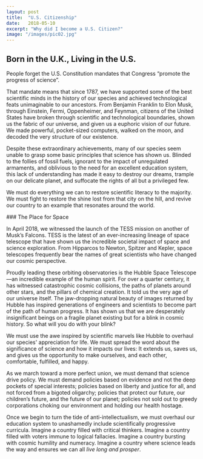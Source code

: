 ```yaml
---
layout: post
title:  "U.S. Citizenship"
date:   2018-05-10
excerpt: "Why did I become a U.S. Citizen?"
image: "/images/pic02.jpg"
---
```


## Born in the U.K., Living in the U.S.
<p>
People forget the U.S. Constitution mandates that Congress “promote the progress of science”.
</p>
<p>
That mandate means that since 1787, we have supported some of the best scientific minds in the history of our species and achieved technological feats unimaginable to our ancestors. From Benjamin Franklin to Elon Musk, through Einstein, Fermi, Oppenheimer, and Feynman, citizens of the United States have broken through scientific and technological boundaries, shown us the fabric of our universe, and given us a euphoric vision of our future. We made powerful, pocket-sized computers, walked on the moon, and decoded the very structure of our existence.
</p>
<p>
Despite these extraordinary achievements, many of our species seem unable to grasp some basic principles that science has shown us. Blinded to the follies of fossil fuels, ignorant to the impact of unregulated armaments, and oblivious to the need for an excellent education system, this lack of understanding has made it easy to destroy our dreams, trample on our delicate planet, and suffocate the rights of all but a privileged few.
</p>
<p>
We must do everything we can to restore scientific literacy to the majority. We must fight to restore the shine lost from that city on the hill, and revive our country to an example that resonates around the world.
</p>
### The Place for Space
<p>
In April 2018, we witnessed the launch of the TESS mission on another of Musk’s Falcons. TESS is the latest of an ever-increasing lineage of space telescope that have shown us the incredible societal impact of space and science exploration. From Hipparcos to Newton, Spitzer and Kepler, space telescopes frequently bear the names of great scientists who have changed our cosmic perspective.
</p>
<p>
Proudly leading these orbiting observatories is the Hubble Space Telescope&mdash;an incredible example of the human spirit. For over a quarter century, it has witnessed catastrophic cosmic collisions, the paths of planets around other stars, and the pillars of chemical creation. It told us the very age of our universe itself. The jaw-dropping natural beauty of images returned by Hubble has inspired generations of engineers and scientists to become part of the path of human progress. It has shown us that we are desperately insignificant beings on a fragile planet existing but for a blink in cosmic history. So what will you do with your blink?
</p>
<p>
We must use the awe inspired by scientific marvels like Hubble to overhaul our species' appreciation for life. We must spread the word about the significance of science and how it impacts our lives: It extends us, saves us, and gives us the opportunity to make ourselves, and each other, comfortable, fulfilled, and happy.
</p>
<p>
As we march toward a more perfect union, we must demand that science drive policy. We must demand policies based on evidence and not the deep pockets of special interests; policies based on liberty and justice for all, and not forced from a bigoted oligarchy; policies that protect our future, our children’s future, and the future of our planet; policies not sold out to greedy corporations choking our environment and holding our health hostage.
</p>
<p>
Once we begin to turn the tide of anti-intellectualism, we must overhaul our education system to unashamedly include scientifically progressive curricula. Imagine a country filled with critical thinkers. Imagine a country filled with voters immune to logical fallacies. Imagine a country bursting with cosmic humility and numeracy. Imagine a country where science leads the way and ensures we can all <i>live long and prosper</i>.
</p>
